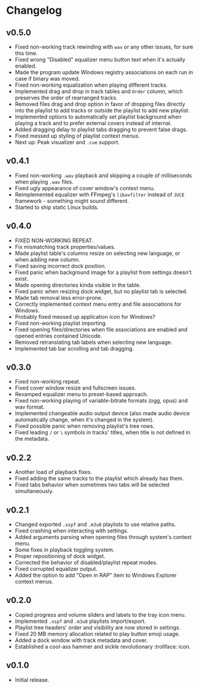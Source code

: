 # Changelog

## v0.5.0

-   Fixed non-working track rewinding with `wav` or any other issues, for sure this time.
-   Fixed wrong "Disabled" equalizer menu button text when it's actually enabled.
-   Made the program update Windows registry associations on each run in case if binary was moved.
-   Fixed non-working equalization when playing different tracks.
-   Implemented drag and drop in track tables and `Order` column, which preserves the order of rearranged tracks.
-   Removed files drag and drop option in favor of dropping files directly into the playlist to add tracks or outside the playlist to add new playlist.
-   Implemented options to automatically set playlist background when playing a track and to prefer external covers instead of internal.
-   Added dragging delay to playlist tabs dragging to prevent false drags.
-   Fixed messed up styling of playlist context menus.
-   Next up: Peak visualizer and `.cue` support.

## v0.4.1

-   Fixed non-working `.wav` playback and skipping a couple of milliseconds when playing `.wav` files.
-   Fixed ugly appearance of cover window's context menu.
-   Reimplemented equalizer with FFmpeg's `libavfilter` instead of `JUCE` framework - something might sound different.
-   Started to ship static Linux builds.

## v0.4.0

-   FIXED NON-WORKING REPEAT.
-   Fix mismatching track properties/values.
-   Made playlist table's columns resize on selecting new language, or when adding new column.
-   Fixed saving incorrect dock position.
-   Fixed panic when background image for a playlist from settings doesn't exist.
-   Made opening directories kinda visible in the table.
-   Fixed panic when resizing dock widget, but no playlist tab is selected.
-   Made tab removal less error-prone.
-   Correctly implemented context menu entry and file associations for Windows.
-   Probably fixed messed up application icon for Windows?
-   Fixed non-working playlist importing.
-   Fixed opening files/directories when file associations are enabled and opened entries contained Unicode.
-   Removed retranslating tab labels when selecting new language.
-   Implemented tab bar scrolling and tab dragging.

## v0.3.0

-   Fixed non-working repeat.
-   Fixed cover window resize and fullscreen issues.
-   Revamped equalizer menu to preset-based approach.
-   Fixed non-working playing of variable-bitrate formats (ogg, opus) and wav format.
-   Implemented changeable audio output device (also made audio device automatically change, when it's changed in the system).
-   Fixed possible panic when removing playlist's tree rows.
-   Fixed leading `/` or `\` symbols in tracks' titles, when title is not defined in the metadata.

## v0.2.2

-   Another load of playback fixes.
-   Fixed adding the same tracks to the playlist which already has them.
-   Fixed tabs behavior when sometimes two tabs will be selected simultaneously.

## v0.2.1

-   Changed exported `.xspf` and `.m3u8` playlists to use relative paths.
-   Fixed crashing when interacting with settings.
-   Added arguments parsing when opening files through system's context menu.
-   Some fixes in playback toggling system.
-   Proper repositioning of dock widget.
-   Corrected the behavior of disabled/playlist repeat modes.
-   Fixed corrupted equalizer output.
-   Added the option to add "Open in RAP" item to Windows Explorer context menus.

## v0.2.0

-   Copied progress and volume sliders and labels to the tray icon menu.
-   Implemented `.xspf` and `.m3u8` playlists import/export.
-   Playlist tree headers' order and visibility are now stored in settings.
-   Fixed 20 MB memory allocation related to play button emoji usage.
-   Added a dock window with track metadata and cover.
-   Established a cool-ass hammer and sickle revolutionary :trollface: icon.

## v0.1.0

-   Initial release.
